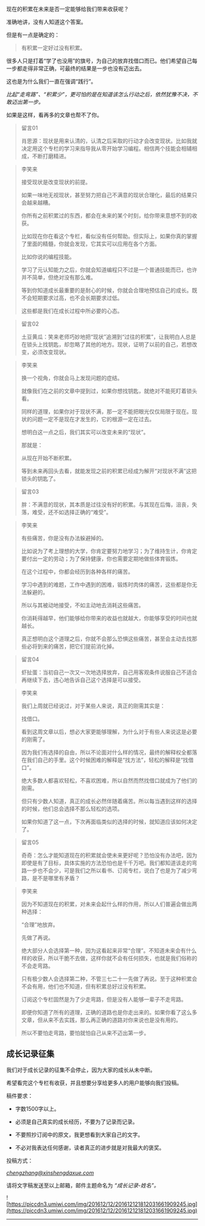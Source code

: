 现在的积累在未来是否一定能够给我们带来收获呢？

准确地讲，没有人知道这个答案。

但是有一点是确定的：

> 有积累一定好过没有积累。

很多人只是打着“学了也没用”的旗号，为自己的放弃找借口而已。他们希望自己每一步都走得非常正确，可最终的结果是一步也没有迈出去。

这也是为什么我们一直在强调“践行”。

 *比起“走弯路”、“积累少”，更可怕的是在知道该怎么行动之后，依然犹豫不决，不敢迈出第一步。*

如果是这样，看再多的文章也帮不了你。

> 留言01
> 
> 肖思源：现状是用来认清的，认清之后采取的行动才会改变现状。比如我就决定用这个专栏的学习来指导我从零开始学习编程。相信两个技能会相辅相成，不断打磨精进。

> 李笑来
> 
> 接受现状是改变现状的前提。
> 
> 
> 
> 如果一味地无视现状，甚至努力把自己不满意的现状合理化，最后的结果只会越来越糟。
> 
> 你所有之前积累过的东西，都会在未来的某个时刻，给你带来意想不到的收获。
> 
> 比如现在你在看这个专栏，看似没有任何帮助。但实际上，如果你真的掌握了里面的精髓，你就会发现，它其实可以应用在各个方面。
> 
> 比如你说的编程技能。
> 
> 学习了元认知能力之后，你就会知道编程只不过是一个普通技能而已，也许并不简单，但绝对没有那么难。
> 
> 等到你知道成长最重要的是耐心的时候，你就会合理地预估自己的成长。既不会短期要求过高，也不会长期要求过低。
> 
> 这些都是我们在成长过程中所必要的心态。

> 留言02
> 
> 土豆黄瓜：笑来老师巧妙地把“现状”追溯到“过往的积累”，让我明白人总是在锁头上找钥匙，却忽略了其他的地方。现状，证明了以前的自己，若想改变，必须改变现状。

> 李笑来
> 
> 换一个视角，你就会马上发现问题的症结。
> 
> 就像我们在之前的文章中提到过，如果你想找钥匙，就绝对不能死盯着锁头看。
> 
> 同样的道理，如果你对于现状不满，那一定不能把眼光仅仅局限于现在。现状的问题一定不是现在才发生的，它的根源一定在过去。
> 
> 想明白这一点之后，我们其实可以改变未来的“现状”。
> 
> 那就是：
> 
> 从现在开始不断积累。
> 
> 等到未来再回头去看，就能发现之前的积累已经成为解开“对现状不满”这把锁头的钥匙了。

> 留言03
> 
> 胖：不满意的现状，其本质是过往没有好的积累。与其现在后悔，沮丧，失落，难受，还不如选择正确的“难受”。

> 李笑来
> 
> 有些痛苦，你是没有办法躲避掉的。
> 
> 比如说为了考上理想的大学，你肯定要努力地学习；为了维持生计，你肯定要付出一定的劳动；为了保持健康，你也需要定期地做些体育锻炼。
> 
> 在这个过程中，你都会经历到各种各样的痛苦。
> 
> 学习中遇到的难题，工作中遇到的困难，锻炼时肉体的痛苦，这些都是你无法躲避的。
> 
> 所以与其被动地接受，不如主动地去消耗这些痛苦。
> 
> 你消耗得越早，他们能够给你带来的收益也就越大，你能够享受的时间也就越长。
> 
> 真正想明白这个道理之后，你就不会那么恐惧这些痛苦，甚至会主动去找那些必将到来的痛苦，把它们提前消化掉。

> 留言04
> 
> 虾扯蛋：当初自己一次又一次地选择放弃，自己用客观条件说服自己不适合再继续下去，违心地告诉自己这个选择是可以接受。

> 李笑来
> 
> 我们上周就已经说过，对于某些人来说，真正的刚需其实是：
> 
> 找借口。
> 
> 看到这周文章以后，想必大家更能够理解，为什么对于有些人来说这是必要的刚需了。
> 
> 因为我们有选择的自由，所以不论面对什么样的情况，最终的解释权全都落在我们自己的手里。这个时候困难的解释是“找方法”，轻松的解释是“找借口”。
> 
> 绝大多数人都喜欢轻松，不喜欢困难，所以自然而然找借口就成为了他们的刚需。
> 
> 但只有少数人知道，真正的成长必然伴随着痛苦。所以每当遇到这样的选择的时候，他们总会选择不那么轻松的选项。
> 
> 如果你知道了这一点，下次再面临类似的选择的时候，就知道应该如何决定了。

> 留言05
> 
> 奇奇：怎么才能知道现在的积累就会使未来更好呢？恐怕没有办法吧，因为即使是有了目标，具体实施的方法恐怕也是千千万吧。我们都知道该走的弯路一步也不会少，可是我们之所以看书、订阅专栏，说白了也是为了减少弯路，是不是哪里有矛盾？

> 李笑来
> 
> 因为不知道现在的积累，对未来会起什么样的作用，所以人们普遍会做出两种选择：
> 
> “合理”地放弃。
> 
> 先做了再说。
> 
> 绝大部分人会选择第一种，因为这看起来非常“合理”。不知道未来会有什么样的收获，所以干脆不去做，这样你就不会有任何损失，也就是我们俗称的不会走弯路。
> 
> 只有极少数人会选择第二种，不管三七二十一先做了再说。至于这种积累会不会有用，他们也不知道，但有积累总好过没有积累。
> 
> 订阅这个专栏固然是为了少走弯路，但是没有人能够一辈子不走弯路。
> 
> 即便你知道了所有的道理，正确的道路也是你走出来的。如果你看了这么多文章，但从来不去实践，那么再正确的道路对你来说也是没有用的。
> 
> 
> 
> 所以不要怕走弯路，要怕就怕自己从来不迈出第一步。

## 成长记录征集

我们对于成长记录的征集不会停止，因为大家的成长从未中断。

希望看完这个专栏有收获，并且想要分享给更多人的用户能够向我们投稿。

稿件要求：

* 字数1500字以上。

* 必须是自己真实的成长经历，不要为了记录而记录。

* 不要照抄订阅中的原文，我更想看到大家自己的文字。

* 不必对我表达任何感谢，读者真正的进步就是对我最大的褒奖。

投稿方式：

 *chengzhang@xinshengdaxue.com*

请将文字稿发送至以上邮箱，邮件主题命名为 *“成长记录-姓名”。*

![https://piccdn3.umiwi.com/img/201612/12/201612121812031661909245.jpg](https://piccdn3.umiwi.com/img/201612/12/201612121812031661909245.jpg)

---
